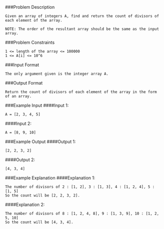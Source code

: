 ###Problem Description
```
Given an array of integers A, find and return the count of divisors of each element of the array.

NOTE: The order of the resultant array should be the same as the input array.
```


###Problem Constraints
```
1 <= length of the array <= 100000
1 <= A[i] <= 10^6
```


###Input Format
```
The only argument given is the integer array A.
```



###Output Format
```
Return the count of divisors of each element of the array in the form of an array.
```



###Example Input
####Input 1:

```
A = [2, 3, 4, 5]
```
####Input 2:

```
A = [8, 9, 10]
```


###Example Output
####Output 1:

```
[2, 2, 3, 2]
```
####Output 2:

```
[4, 3, 4]
```


###Example Explanation
####Explanation 1:

```
The number of divisors of 2 : [1, 2], 3 : [1, 3], 4 : [1, 2, 4], 5 : [1, 5]
So the count will be [2, 2, 3, 2].
```
####Explanation 2:

```
The number of divisors of 8 : [1, 2, 4, 8], 9 : [1, 3, 9], 10 : [1, 2, 5, 10]
So the count will be [4, 3, 4].
```